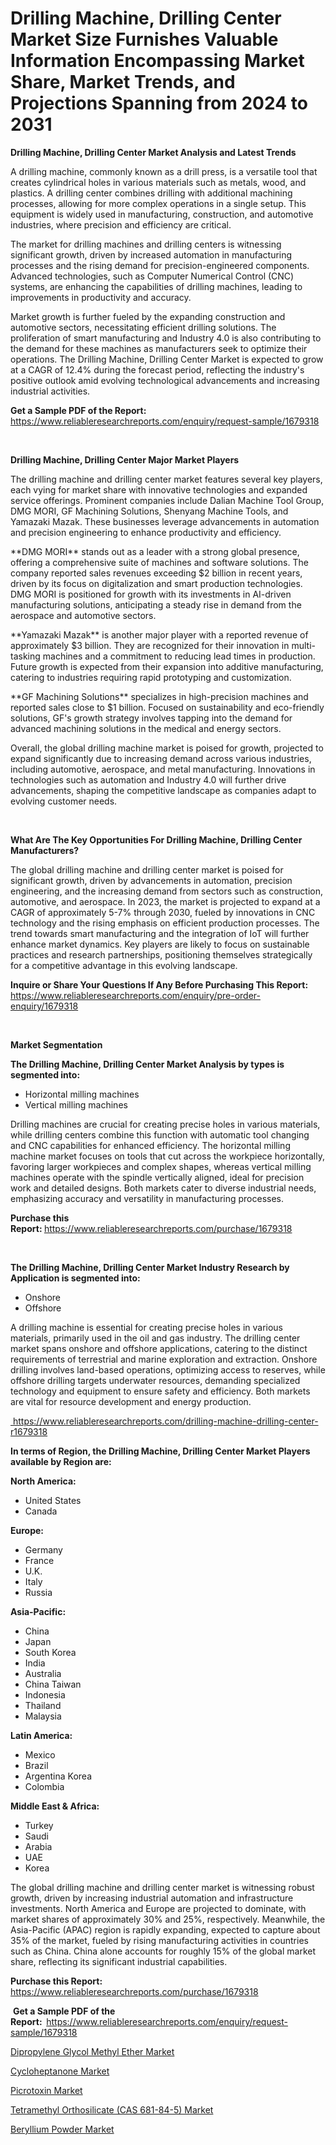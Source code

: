<p><h1>Drilling Machine, Drilling Center Market Size Furnishes Valuable Information Encompassing Market Share, Market Trends, and Projections Spanning from 2024 to 2031</h1></p><p><strong>Drilling Machine, Drilling Center Market Analysis and Latest Trends</strong></p>
<p><p>A drilling machine, commonly known as a drill press, is a versatile tool that creates cylindrical holes in various materials such as metals, wood, and plastics. A drilling center combines drilling with additional machining processes, allowing for more complex operations in a single setup. This equipment is widely used in manufacturing, construction, and automotive industries, where precision and efficiency are critical.</p><p>The market for drilling machines and drilling centers is witnessing significant growth, driven by increased automation in manufacturing processes and the rising demand for precision-engineered components. Advanced technologies, such as Computer Numerical Control (CNC) systems, are enhancing the capabilities of drilling machines, leading to improvements in productivity and accuracy.</p><p>Market growth is further fueled by the expanding construction and automotive sectors, necessitating efficient drilling solutions. The proliferation of smart manufacturing and Industry 4.0 is also contributing to the demand for these machines as manufacturers seek to optimize their operations. The Drilling Machine, Drilling Center Market is expected to grow at a CAGR of 12.4% during the forecast period, reflecting the industry's positive outlook amid evolving technological advancements and increasing industrial activities.</p></p>
<p><strong>Get a Sample PDF of the Report:&nbsp;</strong> <a href="https://www.reliableresearchreports.com/enquiry/request-sample/1679318?utm_campaign=8&utm_medium=2&utm_source=Github&utm_content=ia&utm_term=12122024&utm_id=drilling-machine-drilling-center">https://www.reliableresearchreports.com/enquiry/request-sample/1679318</a></p>
<p>&nbsp;</p>
<p><strong>Drilling Machine, Drilling Center Major Market Players</strong></p>
<p><p>The drilling machine and drilling center market features several key players, each vying for market share with innovative technologies and expanded service offerings. Prominent companies include Dalian Machine Tool Group, DMG MORI, GF Machining Solutions, Shenyang Machine Tools, and Yamazaki Mazak. These businesses leverage advancements in automation and precision engineering to enhance productivity and efficiency.</p><p>**DMG MORI** stands out as a leader with a strong global presence, offering a comprehensive suite of machines and software solutions. The company reported sales revenues exceeding $2 billion in recent years, driven by its focus on digitalization and smart production technologies. DMG MORI is positioned for growth with its investments in AI-driven manufacturing solutions, anticipating a steady rise in demand from the aerospace and automotive sectors.</p><p>**Yamazaki Mazak** is another major player with a reported revenue of approximately $3 billion. They are recognized for their innovation in multi-tasking machines and a commitment to reducing lead times in production. Future growth is expected from their expansion into additive manufacturing, catering to industries requiring rapid prototyping and customization.</p><p>**GF Machining Solutions** specializes in high-precision machines and reported sales close to $1 billion. Focused on sustainability and eco-friendly solutions, GF's growth strategy involves tapping into the demand for advanced machining solutions in the medical and energy sectors.</p><p>Overall, the global drilling machine market is poised for growth, projected to expand significantly due to increasing demand across various industries, including automotive, aerospace, and metal manufacturing. Innovations in technologies such as automation and Industry 4.0 will further drive advancements, shaping the competitive landscape as companies adapt to evolving customer needs.</p></p>
<p>&nbsp;</p>
<p><strong>What Are The Key Opportunities For Drilling Machine, Drilling Center Manufacturers?</strong></p>
<p><p>The global drilling machine and drilling center market is poised for significant growth, driven by advancements in automation, precision engineering, and the increasing demand from sectors such as construction, automotive, and aerospace. In 2023, the market is projected to expand at a CAGR of approximately 5-7% through 2030, fueled by innovations in CNC technology and the rising emphasis on efficient production processes. The trend towards smart manufacturing and the integration of IoT will further enhance market dynamics. Key players are likely to focus on sustainable practices and research partnerships, positioning themselves strategically for a competitive advantage in this evolving landscape.</p></p>
<p><strong>Inquire or Share Your Questions If Any Before Purchasing This Report:</strong> <a href="https://www.reliableresearchreports.com/enquiry/pre-order-enquiry/1679318?utm_campaign=8&utm_medium=2&utm_source=Github&utm_content=ia&utm_term=12122024&utm_id=drilling-machine-drilling-center">https://www.reliableresearchreports.com/enquiry/pre-order-enquiry/1679318</a></p>
<p>&nbsp;</p>
<p><strong>Market Segmentation</strong></p>
<p><strong>The Drilling Machine, Drilling Center Market Analysis by types is segmented into:</strong></p>
<p><ul><li>Horizontal milling machines</li><li>Vertical milling machines</li></ul></p>
<p><p>Drilling machines are crucial for creating precise holes in various materials, while drilling centers combine this function with automatic tool changing and CNC capabilities for enhanced efficiency. The horizontal milling machine market focuses on tools that cut across the workpiece horizontally, favoring larger workpieces and complex shapes, whereas vertical milling machines operate with the spindle vertically aligned, ideal for precision work and detailed designs. Both markets cater to diverse industrial needs, emphasizing accuracy and versatility in manufacturing processes.</p></p>
<p><strong>Purchase this Report:&nbsp;</strong><a href="https://www.reliableresearchreports.com/purchase/1679318?utm_campaign=8&utm_medium=2&utm_source=Github&utm_content=ia&utm_term=12122024&utm_id=drilling-machine-drilling-center">https://www.reliableresearchreports.com/purchase/1679318</a></p>
<p>&nbsp;</p>
<p><strong>The Drilling Machine, Drilling Center Market Industry Research by Application is segmented into:</strong></p>
<p><ul><li>Onshore</li><li>Offshore</li></ul></p>
<p><p>A drilling machine is essential for creating precise holes in various materials, primarily used in the oil and gas industry. The drilling center market spans onshore and offshore applications, catering to the distinct requirements of terrestrial and marine exploration and extraction. Onshore drilling involves land-based operations, optimizing access to reserves, while offshore drilling targets underwater resources, demanding specialized technology and equipment to ensure safety and efficiency. Both markets are vital for resource development and energy production.</p></p>
<p><a href="https://www.reliableresearchreports.com/drilling-machine-drilling-center-r1679318?utm_campaign=8&utm_medium=2&utm_source=Github&utm_content=ia&utm_term=12122024&utm_id=drilling-machine-drilling-center">&nbsp;https://www.reliableresearchreports.com/drilling-machine-drilling-center-r1679318</a></p>
<p><strong>In terms of Region, the Drilling Machine, Drilling Center Market Players available by Region are:</strong></p>
<p>
    <p> <strong> North America: </strong>
        <ul>
            <li>United States</li>
            <li>Canada</li>
        </ul>
        </p> 
    <p> <strong> Europe: </strong>
        <ul>
            <li>Germany</li>
            <li>France</li>
            <li>U.K.</li>
            <li>Italy</li>
            <li>Russia</li>
        </ul>
        </p> 
    <p> <strong> Asia-Pacific: </strong>
        <ul>
            <li>China</li>
            <li>Japan</li>
            <li>South Korea</li>
            <li>India</li>
            <li>Australia</li>
            <li>China Taiwan</li>
            <li>Indonesia</li>
            <li>Thailand</li>
            <li>Malaysia</li>
        </ul>
        </p> 
    <p> <strong> Latin America: </strong>
        <ul>
            <li>Mexico</li>
            <li>Brazil</li>
            <li>Argentina Korea</li>
            <li>Colombia</li>
        </ul>
        </p> 
    <p> <strong> Middle East & Africa: </strong>
        <ul>
            <li>Turkey</li>
            <li>Saudi</li>
            <li>Arabia</li>
            <li>UAE</li>
            <li>Korea</li>
        </ul>
    </p>
    </p>
<p><p>The global drilling machine and drilling center market is witnessing robust growth, driven by increasing industrial automation and infrastructure investments. North America and Europe are projected to dominate, with market shares of approximately 30% and 25%, respectively. Meanwhile, the Asia-Pacific (APAC) region is rapidly expanding, expected to capture about 35% of the market, fueled by rising manufacturing activities in countries such as China. China alone accounts for roughly 15% of the global market share, reflecting its significant industrial capabilities.</p></p>
<p><strong>Purchase this Report: </strong><a href="https://www.reliableresearchreports.com/purchase/1679318?utm_campaign=8&utm_medium=2&utm_source=Github&utm_content=ia&utm_term=12122024&utm_id=drilling-machine-drilling-center">https://www.reliableresearchreports.com/purchase/1679318</a></p>
<p>&nbsp;<strong>Get a Sample PDF of the Report:&nbsp;&nbsp;</strong><a href="https://www.reliableresearchreports.com/enquiry/request-sample/1679318?utm_campaign=8&utm_medium=2&utm_source=Github&utm_content=ia&utm_term=12122024&utm_id=drilling-machine-drilling-center">https://www.reliableresearchreports.com/enquiry/request-sample/1679318</a></p>
<p><strong></strong></p>
<p><p><a href="https://www.linkedin.com/pulse/detailed-insights-competitive-landscape-dipropylene-glycol-methyl-eawbc?utm_campaign=8&utm_medium=2&utm_source=Github&utm_content=ia&utm_term=12122024&utm_id=drilling-machine-drilling-center">Dipropylene Glycol Methyl Ether Market</a></p><p><a href="https://www.linkedin.com/pulse/analyzing-hashub-gbd8f?utm_campaign=8&utm_medium=2&utm_source=Github&utm_content=ia&utm_term=12122024&utm_id=drilling-machine-drilling-center">Cycloheptanone Market</a></p><p><a href="https://www.linkedin.com/pulse/market-insights-picrotoxinmarket-trends-past-patterns-future-projections-chujc?utm_campaign=8&utm_medium=2&utm_source=Github&utm_content=ia&utm_term=12122024&utm_id=drilling-machine-drilling-center">Picrotoxin Market</a></p><p><a href="https://github.com/wileonie19657/Market-Research-Report-List-1/blob/main/tetramethyl-orthosilicate-cas-681-84-5-market.md?utm_campaign=8&utm_medium=2&utm_source=Github&utm_content=ia&utm_term=12122024&utm_id=drilling-machine-drilling-center">Tetramethyl Orthosilicate (CAS 681-84-5) Market</a></p><p><a href="https://github.com/AfsanaMia652/Market-Research-Report-List-1/blob/main/beryllium-powder-market.md?utm_campaign=8&utm_medium=2&utm_source=Github&utm_content=ia&utm_term=12122024&utm_id=drilling-machine-drilling-center">Beryllium Powder Market</a></p></p>
